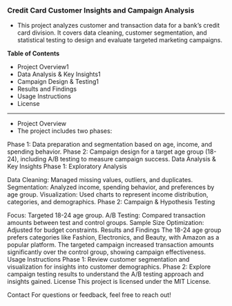 ### Credit Card Customer Insights and Campaign Analysis

* This project analyzes customer and transaction data for a bank’s credit card division. It covers data cleaning, customer segmentation, and statistical testing to design and evaluate targeted marketing campaigns.

**Table of Contents**
* Project Overview1
* Data Analysis & Key Insights1
* Campaign Design & Testing1
* Results and Findings
* Usage Instructions
* License
------------------------------------
* Project Overview
* The project includes two phases:

Phase 1: Data preparation and segmentation based on age, income, and spending behavior.
Phase 2: Campaign design for a target age group (18-24), including A/B testing to measure campaign success.
Data Analysis & Key Insights
Phase 1: Exploratory Analysis

Data Cleaning: Managed missing values, outliers, and duplicates.
Segmentation: Analyzed income, spending behavior, and preferences by age group.
Visualization: Used charts to represent income distribution, categories, and demographics.
Phase 2: Campaign & Hypothesis Testing

Focus: Targeted 18-24 age group.
A/B Testing: Compared transaction amounts between test and control groups.
Sample Size Optimization: Adjusted for budget constraints.
Results and Findings
The 18-24 age group prefers categories like Fashion, Electronics, and Beauty, with Amazon as a popular platform.
The targeted campaign increased transaction amounts significantly over the control group, showing campaign effectiveness.
Usage Instructions
Phase 1: Review customer segmentation and visualization for insights into customer demographics.
Phase 2: Explore campaign testing results to understand the A/B testing approach and insights gained.
License
This project is licensed under the MIT License.

Contact
For questions or feedback, feel free to reach out!
